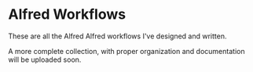 # Alfred Workflows

These are all the Alfred Alfred workflows I've designed and written.

A more complete collection, with proper organization and documentation will be uploaded soon.
